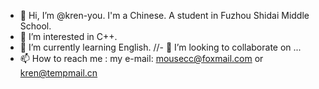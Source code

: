 - 👋 Hi, I’m @kren-you. I'm a Chinese. A student in Fuzhou Shidai Middle School.
- 👀 I’m interested in C++.
- 🌱 I’m currently learning English.
//- 💞️ I’m looking to collaborate on ...
- 📫 How to reach me : my e-mail: mousecc@foxmail.com or kren@tempmail.cn

<!---
kren-you/kren-you is a ✨ special ✨ repository because its `README.md` (this file) appears on your GitHub profile.
You can click the Preview link to take a look at your changes.
--->
